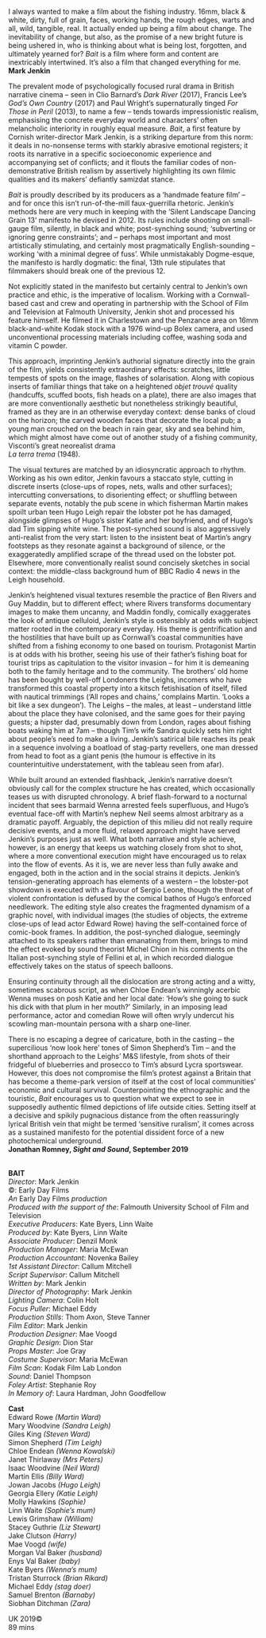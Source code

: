

I always wanted to make a film about the fishing industry. 16mm, black & white, dirty, full of grain, faces, working hands, the rough edges, warts and all, wild, tangible, real.  It actually ended up being a film about change. The inevitability of change, but also, as the promise of a new bright future is being ushered in, who is thinking about what is being lost, forgotten, and ultimately yearned for? _Bait_ is a film where form and content are inextricably intertwined. It’s also a film that changed everything for me.  
**Mark Jenkin**

The prevalent mode of psychologically focused rural drama in British narrative cinema – seen in Clio Barnard’s _Dark River_ (2017), Francis Lee’s _God’s Own Country_ (2017) and Paul Wright’s supernaturally tinged _For Those in Peril_ (2013), to name a few – tends towards impressionistic realism, emphasising the concrete everyday world and characters’ often melancholic interiority in roughly equal measure. _Bait_, a first feature by Cornish writer-director Mark Jenkin, is a striking departure from this norm: it deals in no-nonsense terms with starkly abrasive emotional registers; it roots its narrative in a specific socioeconomic experience and accompanying set of conflicts; and it flouts the familiar codes of non-demonstrative British realism by assertively highlighting its own filmic qualities and its makers’ defiantly samizdat stance.

_Bait_ is proudly described by its producers as a ‘handmade feature film’ – and for once this isn’t run-of-the-mill faux-guerrilla rhetoric. Jenkin’s methods here are very much in keeping with the ‘Silent Landscape Dancing Grain 13’ manifesto he devised in 2012.  Its rules include shooting on small-gauge film, silently, in black and white; post-synching sound; ‘subverting or ignoring genre constraints’; and – perhaps most important and most artistically stimulating, and certainly most pragmatically English-sounding – working ‘with a minimal degree of fuss’. While unmistakably Dogme-esque, the manifesto is hardly dogmatic: the final, 13th rule stipulates that filmmakers should break one of the previous 12.

Not explicitly stated in the manifesto but certainly central to Jenkin’s own practice and ethic, is the imperative of localism. Working with a Cornwall-based cast and crew and operating in partnership with the School of Film and Television at Falmouth University, Jenkin shot and processed his feature himself. He filmed it in Charlestown and the Penzance area on 16mm black-and-white Kodak stock with a 1976 wind-up Bolex camera, and used unconventional processing materials including coffee, washing soda and vitamin C powder.

This approach, imprinting Jenkin’s authorial signature directly into the grain of the film, yields consistently extraordinary effects: scratches, little tempests of spots on the image, flashes of solarisation. Along with copious inserts of familiar things that take on a heightened _objet trouvé_ quality (handcuffs, scuffed boots, fish heads on a plate), there are also images that are more conventionally aesthetic but nonetheless strikingly beautiful, framed as they are in an otherwise everyday context: dense banks of cloud on the horizon; the carved wooden faces that decorate the local pub; a young man crouched on the beach in rain gear, sky and sea behind him, which might almost have come out of another study of a fishing community, Visconti’s great neorealist drama  
_La terra trema_ (1948).

The visual textures are matched by an idiosyncratic approach to rhythm. Working as his own editor, Jenkin favours a staccato style, cutting in discrete inserts (close-ups of ropes, nets, walls and other surfaces); intercutting conversations, to disorienting effect; or shuffling between separate events, notably the pub scene in which fisherman Martin makes spoilt urban teen Hugo Leigh repair the lobster pot he has damaged, alongside glimpses of Hugo’s sister Katie and her boyfriend, and of Hugo’s dad Tim sipping white wine. The post-synched sound is also aggressively anti-realist from the very start: listen to the insistent beat of Martin’s angry footsteps as they resonate against a background of silence, or the exaggeratedly amplified scrape of the thread used on the lobster pot. Elsewhere, more conventionally realist sound concisely sketches in social context: the middle-class background hum of BBC Radio 4 news in the Leigh household.

Jenkin’s heightened visual textures resemble the practice of Ben Rivers and Guy Maddin, but to different effect; where Rivers transforms documentary images to make them uncanny, and Maddin fondly, comically exaggerates the look of antique celluloid, Jenkin’s style is ostensibly at odds with subject matter rooted in the contemporary everyday. His theme is gentrification and the hostilities that have built up as Cornwall’s coastal communities have shifted from a fishing economy to one based on tourism. Protagonist Martin is at odds with his brother, seeing his use of their father’s fishing boat for tourist trips as capitulation to the visitor invasion – for him it is demeaning both to the family heritage and to the community. The brothers’ old home has been bought by well-off Londoners the Leighs, incomers who have transformed this coastal property into a kitsch fetishisation of itself, filled with nautical trimmings (‘All ropes and chains,’ complains Martin. ‘Looks a bit like a sex dungeon’). The Leighs – the males, at least – understand little about the place they have colonised, and the same goes for their paying guests; a hipster dad, presumably down from London, rages about fishing boats waking him at 7am – though Tim’s wife Sandra quickly sets him right about people’s need to make a living. Jenkin’s satirical bile reaches its peak in a sequence involving a boatload of stag-party revellers, one man dressed from head to foot as a giant penis (the humour is effective in its counterintuitive understatement, with the tableau seen from afar).

While built around an extended flashback, Jenkin’s narrative doesn’t obviously call for the complex structure he has created, which occasionally teases us with disrupted chronology. A brief flash-forward to a nocturnal incident that sees barmaid Wenna arrested feels superfluous, and Hugo’s eventual face-off with Martin’s nephew Neil seems almost arbitrary as a dramatic payoff. Arguably, the depiction of this milieu did not really require decisive events, and a more fluid, relaxed approach might have served Jenkin’s purposes just as well. What both narrative and style achieve, however, is an energy that keeps us watching closely from shot to shot, where a more conventional execution might have encouraged us to relax into the flow of events. As it is, we are never less than fully awake and engaged, both in the action and in the social strains it depicts. Jenkin’s tension-generating approach has elements of a western – the lobster-pot showdown is executed with a flavour of Sergio Leone, though the threat of violent confrontation is defused by the comical bathos of Hugo’s enforced needlework. The editing style also creates the fragmented dynamism of a graphic novel, with individual images (the studies of objects, the extreme close-ups of lead actor Edward Rowe) having the self-contained force of comic-book frames. In addition, the post-synched dialogue, seemingly attached to its speakers rather than emanating from them, brings to mind the effect evoked by sound theorist Michel Chion in his comments on the Italian post-synching style of Fellini et al, in which recorded dialogue effectively takes on the status of speech balloons.

Ensuring continuity through all the dislocation are strong acting and a witty, sometimes scabrous script, as when Chloe Endean’s winningly acerbic Wenna muses on posh Katie and her local date: ‘How’s she going to suck his dick with that plum in her mouth?’ Similarly, in an imposing lead performance, actor and comedian Rowe will often wryly undercut his scowling man-mountain persona with a sharp one-liner.

There is no escaping a degree of caricature, both in the casting – the supercilious ‘now look here’ tones of Simon Shepherd’s Tim – and the shorthand approach to the Leighs’ M&S lifestyle, from shots of their fridgeful of blueberries and prosecco to Tim’s absurd Lycra sportswear. However, this does not compromise the film’s protest against a Britain that has become a theme-park version of itself at the cost of local communities’ economic and cultural survival. Counterpointing the ethnographic and the touristic, _Bait_ encourages us to question what we expect to see in supposedly authentic filmed depictions of life outside cities. Setting itself at a decisive and spikily pugnacious distance from the often reassuringly lyrical British vein that might be termed ‘sensitive ruralism’, it comes across as a sustained manifesto for the potential dissident force of a new photochemical underground.  
**Jonathan Romney, _Sight and Sound_, September 2019**
<br><br>

**BAIT**  
_Director_: Mark Jenkin  
©: Early Day Films  
_An_ Early Day Films _production_  
_Produced with the support of the_: Falmouth University School of Film and Television  
_Executive Producers_: Kate Byers,  Linn Waite  
_Produced by_: Kate Byers, Linn Waite  
_Associate Producer_: Denzil Monk  
_Production Manager_: Maria McEwan  
_Production Accountant_: Novenka Bailey  
_1st Assistant Director_: Callum Mitchell  
_Script Supervisor_: Callum Mitchell  
_Written by_: Mark Jenkin  
_Director of Photography_: Mark Jenkin  
_Lighting Camera_: Colin Holt  
_Focus Puller_: Michael Eddy  
_Production Stills_: Thom Axon,  Steve Tanner  
_Film Editor_: Mark Jenkin  
_Production Designer_: Mae Voogd  
_Graphic Design_: Dion Star  
_Props Master_: Joe Gray  
_Costume Supervisor_: Maria McEwan  
_Film Scan_: Kodak Film Lab London  
_Sound_: Daniel Thompson  
_Foley Artist_: Stephanie Roy  
_In Memory of_: Laura Hardman,  John Goodfellow

**Cast**  
Edward Rowe _(Martin Ward)_  
Mary Woodvine _(Sandra Leigh)_  
Giles King _(Steven Ward)_  
Simon Shepherd _(Tim Leigh)_  
Chloe Endean _(Wenna Kowalski)_  
Janet Thirlaway _(Mrs Peters)_  
Isaac Woodvine _(Neil Ward)_  
Martin Ellis _(Billy Ward)_  
Jowan Jacobs _(Hugo Leigh)_  
Georgia Ellery _(Katie Leigh)_  
Molly Hawkins _(Sophie)_  
Linn Waite _(Sophie’s mum)_  
Lewis Grimshaw _(William)_  
Stacey Guthrie _(Liz Stewart)_  
Jake Clutson _(Harry)_  
Mae Voogd _(wife)_  
Morgan Val Baker _(husband)_  
Enys Val Baker _(baby)_  
Kate Byers _(Wenna’s mum)_  
Tristan Sturrock _(Brian Rikard)_  
Michael Eddy _(stag doer)_  
Samuel Brenton _(Barnaby)_  
Siobhan Ditchman _(Zara)_

UK 2019©  
89 mins
<br><br>
<!--stackedit_data:
eyJoaXN0b3J5IjpbLTEzMTgxMDY3NjddfQ==
-->